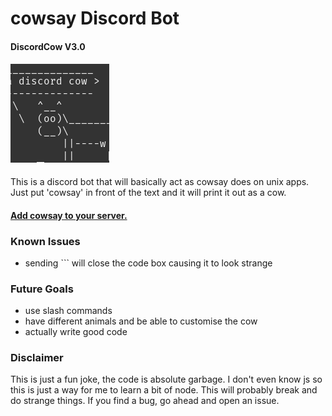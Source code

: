 # cowsay Discord Bot
#### DiscordCow V3.0
#### [![](https://raw.githubusercontent.com/gyoder/DiscordCow/main/icon.png)](https://raw.githubusercontent.com/gyoder/DiscordCow/main/icon.png)
This is a discord bot that will basically act as cowsay does on unix apps. Just put 'cowsay' in front of the text and it will print it out as a cow.

#### [Add cowsay to your server.](https://discord.com/oauth2/authorize?client_id=799105431691460699&scope=bot&permissions=10240 "Add cowsay to your server.")

### Known Issues

- sending \`\`\` will close the code box causing it to look strange

### Future Goals
- use slash commands
- have different animals and be able to customise the cow
- actually write good code

### Disclaimer
This is just a fun joke, the code is absolute garbage. I don't even know js so this is just a way for me to learn a bit of node. This will probably break and do strange things. If you find a bug, go ahead and open an issue.
